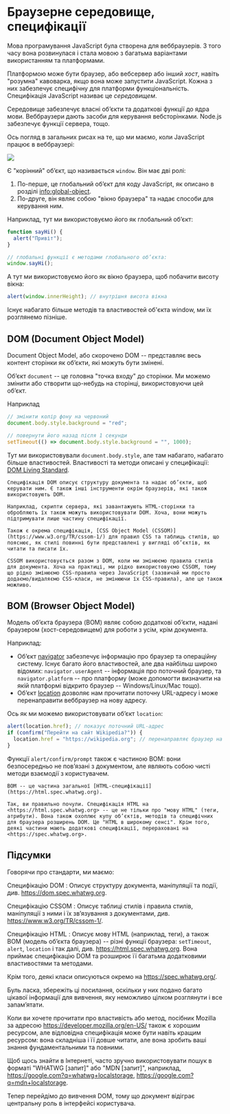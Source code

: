 # Браузерне середовище, специфікації

Мова програмування JavaScript була створена для веббраузерів. З того часу вона розвинулася і стала мовою з багатьма варіантами використанням та платформами.

Платформою може бути браузер, або вебсервер або інший *хост*, навіть "розумна" кавоварка, якщо вона може запустити JavaScript. Кожна з них забезпечує специфічну для платформи функціональність. Специфікація JavaScript називає це *середовищем*.

Середовище забезпечує власні об’єкти та додаткові функції до ядра мови. Веббраузери дають засоби для керування вебсторінками. Node.js забезпечує функції сервера, тощо.

Ось погляд в загальних рисах на те, що ми маємо, коли JavaScript працює в веббраузері:

![](windowObjects.svg)

Є "корінний" об’єкт, що називається `window`. Він має дві ролі:

1. По-перше, це глобальний об’єкт для коду JavaScript, як описано в розділі <info:global-object>.
2. По-друге, він являє собою "вікно браузера" та надає способи для керування ним.

Наприклад, тут ми використовуємо його як глобальний об’єкт:

```js run
function sayHi() {
  alert("Привіт");
}

// глобальні функції є методами глобального об’єкта:
window.sayHi();
```

А тут ми використовуємо його як вікно браузера, щоб побачити висоту вікна:

```js run
alert(window.innerHeight); // внутрішня висота вікна
```

Існує набагато більше методів та властивостей об'єкта window, ми їх розглянемо пізніше.

## DOM (Document Object Model)

Document Object Model, або скорочено DOM -- представляє весь контент сторінки як об’єкти, які можуть бути змінені.

Об’єкт `document` -- це головна "точка входу" до сторінки. Ми можемо змінити або створити що-небудь на сторінці, використовуючи цей об’єкт.

Наприклад
```js run
// змінити колір фону на червоний
document.body.style.background = "red";

// повернути його назад після 1 секунди
setTimeout(() => document.body.style.background = "", 1000);
```

Тут ми використовували `document.body.style`, але там набагато, набагато більше властивостей. Властивості та методи описані у специфікації: [DOM Living Standard](https://dom.spec.whatwg.org).

```smart header="DOM -- не лише для браузерів"
Специфікація DOM описує структуру документа та надає об’єкти, щоб керувати ним. Є також інші інструменти окрім браузерів, які також використовують DOM.

Наприклад, скрипти сервера, які завантажують HTML-сторінки та обробляють їх також можуть використовувати DOM. Хоча, вони можуть підтримувати лише частину специфікації.
```

```smart header="CSSOM для стилю"
Також є окрема специфікація, [CSS Object Model (CSSOM)](https://www.w3.org/TR/cssom-1/) для правил CSS та таблиць стилів, що пояснює, як стилі повинні бути представлені у вигляді об’єктів, як читати та писати їх.

CSSOM використовується разом з DOM, коли ми змінюємо правила стилів для документа. Хоча на практиці, ми рідко використовуємо CSSOM, тому що рідко змінюємо CSS-правила через JavaScript (зазвичай ми просто додаємо/видаляємо CSS-класи, не змінюючи їх CSS-правила), але це також можливо.
```

## BOM (Browser Object Model)

Модель об’єкта браузера (BOM) являє собою додаткові об’єкти, надані браузером (хост-середовищем) для роботи з усім, крім документа.

Наприклад:

- Об’єкт [navigator](mdn:api/Window/navigator) забезпечує інформацію про браузер та операційну систему. Існує багато його властивостей, але два найбільш широко відомих: `navigator.userAgent` -- інформація про поточний браузер, та `navigator.platform` -- про платформу (може допомогти визначити на якій платформі відкрито браузер -- Windows/Linux/Mac тощо).
- Об’єкт [location](mdn:api/Window/location) дозволяє нам прочитати поточну URL-адресу і може перенаправити веббраузер на нову адресу.

Ось як ми можемо використовувати об’єкт `location`:

```js run
alert(location.href); // показує поточний URL-адрес
if (confirm("Перейти на сайт Wikipedia?")) {
  location.href = "https://wikipedia.org"; // перенаправляє браузер на іншу URL-адресу
}
```

Функції `alert/confirm/prompt` також є частиною BOM: вони безпосередньо не пов’язані з документом, але являють собою чисті методи взаємодії з користувачем.

```smart header="Специфікації"
BOM -- це частина загальної [HTML-специфікації](https://html.spec.whatwg.org).

Так, ви правильно почули. Специфікація HTML на <https://html.spec.whatwg.org> -- це не тільки про "мову HTML" (теги, атрибути). Вона також охоплює купу об’єктів, методів та специфічних для браузера розширень DOM. Це "HTML в широкому сенсі". Крім того, деякі частини мають додаткові специфікації, перераховані на <https://spec.whatwg.org>.
```

## Підсумки

Говорячи про стандарти, ми маємо:

Специфікацію DOM
: Описує структуру документа, маніпуляції та події, див. <https://dom.spec.whatwg.org>.

Специфікацію CSSOM
: Описує таблиці стилів і правила стилів, маніпуляції з ними і їх зв’язування з документами, див. <https://www.w3.org/TR/cssom-1/>.

Специфікацію HTML
: Описує мову HTML (наприклад, теги), а також BOM (модель об’єкта браузера) -- різні функції браузера: `setTimeout`, `alert`, `location` і так далі, див. <https://html.spec.whatwg.org>. Вона приймає специфікацію DOM та розширює її багатьма додатковими властивостями та методами.

Крім того, деякі класи описуються окремо на <https://spec.whatwg.org/>.

Буль ласка, збережіть ці посилання, оскільки у них подано багато цікавої інформації для вивчення, яку неможливо цілком розглянути і все запам’ятати.

Коли ви хочете прочитати про властивість або метод, посібник Mozilla за адресою <https://developer.mozilla.org/en-US/> також є хорошим ресурсом, але відповідна специфікація може бути навіть кращим ресурсом: вона складніша і її довше читати, але вона зробить ваші знання фундаментальними та повними.

Щоб щось знайти в Інтернеті, часто зручно використовувати пошук в форматі "WHATWG [запит]" або "MDN [запит]", наприклад, <https://google.com?q=whatwg+localstorage>, <https://google.com?q=mdn+localstorage>.

Тепер перейдімо до вивчення DOM, тому що документ відіграє центральну роль в інтерфейсі користувача.
